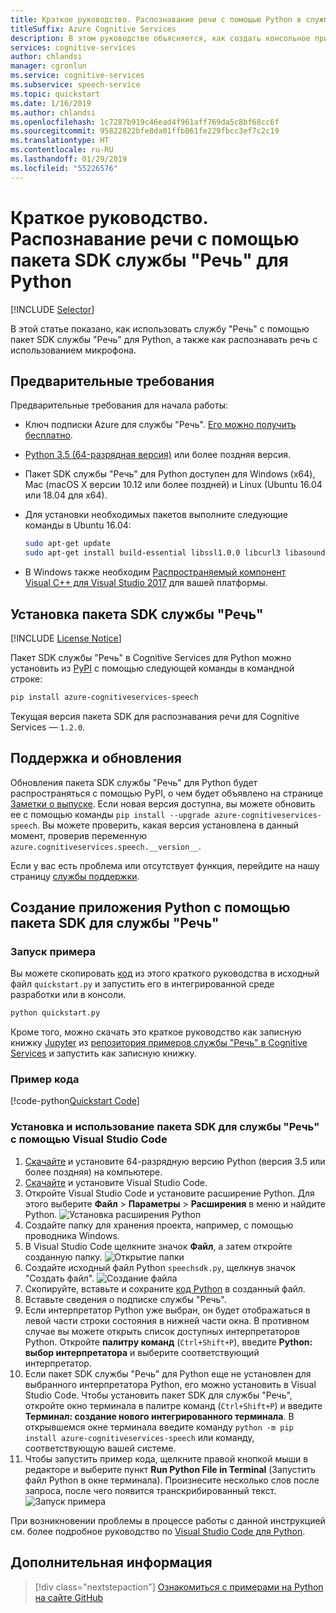 ```yaml
---
title: Краткое руководство. Распознавание речи с помощью Python в службе "Речь"
titleSuffix: Azure Cognitive Services
description: В этом руководстве объясняется, как создать консольное приложение для преобразования речи в текст с помощью пакета SDK службы "Речь" для Python. После завершения вы сможете преобразовывать речь в текст в режиме реального времени с использованием микрофона компьютера.
services: cognitive-services
author: chlandsi
manager: cgronlun
ms.service: cognitive-services
ms.subservice: speech-service
ms.topic: quickstart
ms.date: 1/16/2019
ms.author: chlandsi
ms.openlocfilehash: 1c7287b919c46ead4f961aff769da5c8bf68cc6f
ms.sourcegitcommit: 95822822bfe8da01ffb061fe229fbcc3ef7c2c19
ms.translationtype: HT
ms.contentlocale: ru-RU
ms.lasthandoff: 01/29/2019
ms.locfileid: "55226576"
---
```

# <a name="quickstart-recognize-speech-with-the-speech-sdk-for-python"></a>Краткое руководство. Распознавание речи с помощью пакета SDK службы "Речь" для Python

[!INCLUDE [Selector](../../../includes/cognitive-services-speech-service-quickstart-selector.md)]

В этой статье показано, как использовать службу "Речь" с помощью пакет SDK службы "Речь" для Python, а также как распознавать речь с использованием микрофона.

## <a name="prerequisites"></a>Предварительные требования

Предварительные требования для начала работы:

* Ключ подписки Azure для службы "Речь". [Его можно получить бесплатно](get-started.md).
* [Python 3.5 (64-разрядная версия)](https://www.python.org/downloads/) или более поздняя версия.
* Пакет SDK службы "Речь" для Python доступен для Windows (x64), Mac (macOS X версии 10.12 или более поздней) и Linux (Ubuntu 16.04 или 18.04 для x64).
* Для установки необходимых пакетов выполните следующие команды в Ubuntu 16.04:

  ```sh
  sudo apt-get update
  sudo apt-get install build-essential libssl1.0.0 libcurl3 libasound2 wget
  ```

* В Windows также необходим [Распространяемый компонент Visual C++ для Visual Studio 2017](https://support.microsoft.com/help/2977003/the-latest-supported-visual-c-downloads) для вашей платформы.

## <a name="install-the-speech-sdk"></a>Установка пакета SDK службы "Речь"

[!INCLUDE [License Notice](../../../includes/cognitive-services-speech-service-license-notice.md)]

Пакет SDK службы "Речь" в Cognitive Services для Python можно установить из [PyPI](https://pypi.org/) с помощью следующей команды в командной строке:

```sh
pip install azure-cognitiveservices-speech
```

Текущая версия пакета SDK для распознавания речи для Cognitive Services — `1.2.0`.

## <a name="support-and-updates"></a>Поддержка и обновления

Обновления пакета SDK службы "Речь" для Python будет распространяться с помощью PyPI, о чем будет объявлено на странице [Заметки о выпуске](./releasenotes.md).
Если новая версия доступна, вы можете обновить ее с помощью команды `pip install --upgrade azure-cognitiveservices-speech`.
Вы можете проверить, какая версия установлена в данный момент, проверив переменную `azure.cognitiveservices.speech.__version__`.

Если у вас есть проблема или отсутствует функция, перейдите на нашу страницу [службы поддержки](./support.md).

## <a name="create-a-python-application-using-the-speech-sdk"></a>Создание приложения Python с помощью пакета SDK для службы "Речь"

### <a name="run-the-sample"></a>Запуск примера

Вы можете скопировать [код](#quickstart-code) из этого краткого руководства в исходный файл `quickstart.py` и запустить его в интегрированной среде разработки или в консоли.

```sh
python quickstart.py
```

Кроме того, можно скачать это краткое руководство как записную книжку [Jupyter](https://jupyter.org) из [репозитория примеров службы "Речь" в Cognitive Services](https://github.com/Azure-Samples/cognitive-services-speech-sdk/) и запустить как записную книжку.

### <a name="sample-code"></a>Пример кода

[!code-python[Quickstart Code](~/samples-cognitive-services-speech-sdk/quickstart/python/quickstart.py#code)]

### <a name="install-and-use-the-speech-sdk-with-visual-studio-code"></a>Установка и использование пакета SDK для службы "Речь" с помощью Visual Studio Code

1. [Скачайте](https://www.python.org/downloads/) и установите 64-разрядную версию Python (версия 3.5 или более поздняя) на компьютере.
1. [Скачайте](https://code.visualstudio.com/Download) и установите Visual Studio Code.
1. Откройте Visual Studio Code и установите расширение Python. Для этого выберите **Файл** > **Параметры** > **Расширения** в меню и найдите Python.
   ![Установка расширения Python](media/sdk/qs-python-vscode-python-extension.png)
1. Создайте папку для хранения проекта, например, с помощью проводника Windows.
1. В Visual Studio Code щелкните значок **Файл**, а затем откройте созданную папку.
   ![Открытие папки](media/sdk/qs-python-vscode-python-open-folder.png)
1. Создайте исходный файл Python `speechsdk.py`, щелкнув значок "Создать файл".
   ![Создание файла](media/sdk/qs-python-vscode-python-newfile.png)
1. Скопируйте, вставьте и сохраните [код Python](#quickstart-code) в созданный файл.
1. Вставьте сведения о подписке службы "Речь".
1. Если интерпретатор Python уже выбран, он будет отображаться в левой части строки состояния в нижней части окна.
   В противном случае вы можете открыть список доступных интерпретаторов Python. Откройте **палитру команд** (`Ctrl+Shift+P`), введите **Python: выбор интерпретатора** и выберите соответствующий интерпретатор.
1. Если пакет SDK службы "Речь" для Python еще не установлен для выбранного интерпретатора Python, его можно установить в Visual Studio Code.
   Чтобы установить пакет SDK для службы "Речь", откройте окно терминала в палитре команд (`Ctrl+Shift+P`) и введите **Терминал: создание нового интегрированного терминала**.
   В открывшемся окне терминала введите команду `python -m pip install azure-cognitiveservices-speech` или команду, соответствующую вашей системе.
1. Чтобы запустить пример кода, щелкните правой кнопкой мыши в редакторе и выберите пункт **Run Python File in Terminal** (Запустить файл Python в окне терминала).
   Произнесите несколько слов после запроса, после чего появится транскрибированный текст.
   ![Запуск примера](media/sdk/qs-python-vscode-python-run.png)

При возникновении проблемы в процессе работы с данной инструкцией см. более подробное руководство по [Visual Studio Code для Python](https://code.visualstudio.com/docs/python/python-tutorial).

## <a name="next-steps"></a>Дополнительная информация

> [!div class="nextstepaction"]
> [Ознакомиться с примерами на Python на сайте GitHub](https://aka.ms/csspeech/samples)
